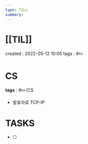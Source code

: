 ```yaml
---
type: TILs
summary: 
---
```


# [[TIL]]
created : 2022-05-12 10:05
tags : #✏️

# CS
**tags** : #✏️/CS
- 발표자료 TCP-IP

# TASKS
- [ ] 
